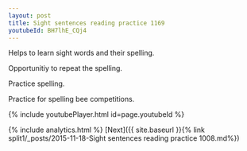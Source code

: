```yaml
---
layout: post
title: Sight sentences reading practice 1169
youtubeId: BH7lhE_CQj4
---
```

 
 
Helps to learn sight words and their spelling.

Opportunitiy to repeat the spelling. 

Practice spelling. 
 
Practice for spelling bee competitions. 
 
{% include youtubePlayer.html id=page.youtubeId %}
 
 
{% include analytics.html %} 
[Next]({{ site.baseurl }}{% link  split1/_posts/2015-11-18-Sight sentences reading practice 1008.md%})
 
